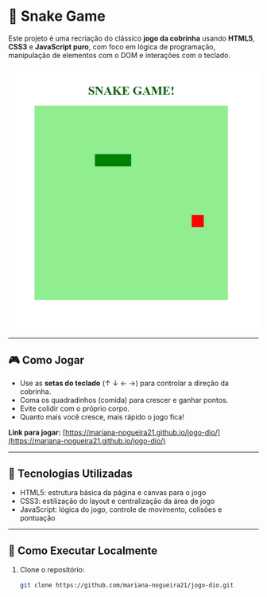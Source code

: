 # 🐍 Snake Game
Este projeto é uma recriação do clássico **jogo da cobrinha** usando **HTML5**, **CSS3** e **JavaScript puro**, com foco em lógica de programação, manipulação de elementos com o DOM e interações com o teclado.

![snake-game-preview](./preview.png) <!-- Substitua por uma imagem/print do seu jogo -->

---

## 🎮 Como Jogar

- Use as **setas do teclado** (↑ ↓ ← →) para controlar a direção da cobrinha.
- Coma os quadradinhos (comida) para crescer e ganhar pontos.
- Evite colidir com o próprio corpo.
- Quanto mais você cresce, mais rápido o jogo fica!

**Link para jogar:** [https://mariana-nogueira21.github.io/jogo-dio/](https://mariana-nogueira21.github.io/jogo-dio/)

---

## 🧠 Tecnologias Utilizadas

- HTML5: estrutura básica da página e canvas para o jogo
- CSS3: estilização do layout e centralização da área de jogo
- JavaScript: lógica do jogo, controle de movimento, colisões e pontuação

---

## 🚀 Como Executar Localmente

1. Clone o repositório:
   ```bash
   git clone https://github.com/mariana-nogueira21/jogo-dio.git
